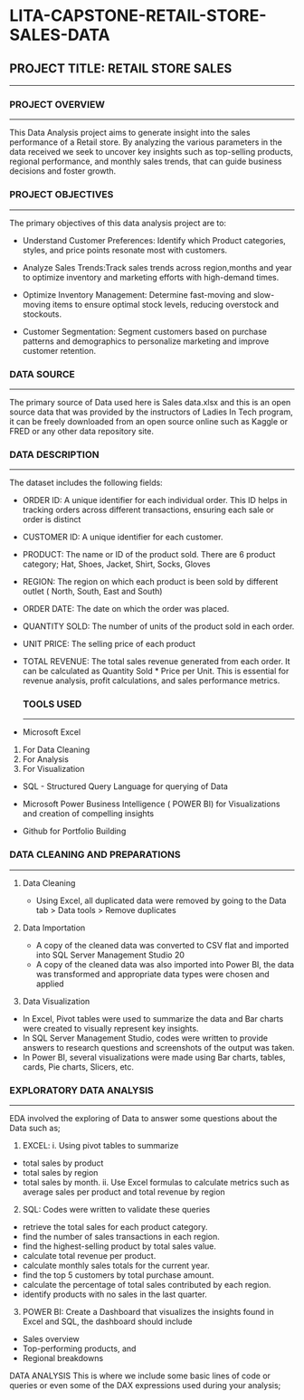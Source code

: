 # LITA-CAPSTONE-RETAIL-STORE-SALES-DATA

## PROJECT TITLE: RETAIL STORE SALES
---

### PROJECT OVERVIEW
---
This Data Analysis project aims to generate insight into the sales performance of a Retail store. By analyzing the various parameters in the data received we seek to uncover key insights such as top-selling products, regional performance, and monthly sales trends, that can guide business decisions and foster growth.

### PROJECT OBJECTIVES
---
The primary objectives of this data analysis project are to:

- Understand Customer Preferences: Identify which Product categories, styles, and price points resonate most with customers.

- Analyze Sales Trends:Track sales trends across region,months and year to optimize inventory and marketing efforts with high-demand times.

- Optimize Inventory Management: Determine fast-moving and slow-moving items to ensure optimal stock levels, reducing overstock and stockouts.

- Customer Segmentation: Segment customers based on purchase patterns and demographics to personalize marketing and improve customer retention.

### DATA SOURCE
---
The primary source of Data used here is Sales data.xlsx and this is an open source data that was provided by the instructors of Ladies In Tech program, it can be freely downloaded from an open source online such as Kaggle or FRED or any other data repository site.

### DATA DESCRIPTION
---
The dataset includes the following fields:

- ORDER ID: A unique identifier for each individual order. This ID helps in tracking orders across different transactions, ensuring each sale or order is distinct

- CUSTOMER ID: A unique identifier for each customer.

-  PRODUCT: The name or ID of the product sold. There are 6 product category; Hat, Shoes, Jacket, Shirt, Socks, Gloves

- REGION: The region on which each product is been sold by different outlet ( North, South, East and South)

- ORDER DATE: The date on which the order was placed. 

- QUANTITY SOLD: The number of units of the product sold in each order. 

- UNIT PRICE: The selling price of each product

- TOTAL REVENUE: The total sales revenue generated from each order. It can be calculated as Quantity Sold * Price per Unit. This is essential for revenue analysis, profit calculations, and sales performance metrics.

  ### TOOLS USED
  ---
- Microsoft Excel 

1. For Data Cleaning
2. For Analysis
3. For Visualization
   
- SQL - Structured Query Language for querying of Data

- Microsoft Power Business Intelligence ( POWER BI) for Visualizations and creation of compelling insights

- Github for Portfolio Building

### DATA CLEANING AND PREPARATIONS
---
1. Data Cleaning
   - Using Excel, all duplicated data were removed by going to the Data tab > Data tools > Remove duplicates
     
2. Data Importation
   - A copy of the cleaned data was converted to CSV flat and imported into SQL Server Management Studio 20
   - A copy of the cleaned data was also imported into Power BI, the  data was transformed and appropriate data types were chosen and applied
  
3. Data Visualization
 - In Excel, Pivot tables were used to summarize the data and Bar charts were created to visually represent key insights.
 - In SQL Server Management Studio, codes were written to provide answers to research questions and screenshots of the output was taken.
 -  In Power BI, several visualizations were made using Bar charts, tables, cards, Pie charts, Slicers, etc.

   
### EXPLORATORY DATA ANALYSIS
---
EDA involved the exploring of Data to answer some questions about the Data such as;

1. EXCEL:
i. Using pivot tables to summarize 
- total sales by product
- total sales by region
- total sales by month.
ii. Use Excel formulas to calculate metrics such as average sales per product and 
total revenue by region

2. SQL: Codes were written to validate these queries
- retrieve the total sales for each product category.
- find the number of sales transactions in each region.
- find the highest-selling product by total sales value.
- calculate total revenue per product.
- calculate monthly sales totals for the current year.
- find the top 5 customers by total purchase amount.
- calculate the percentage of total sales contributed by each region.
- identify products with no sales in the last quarter.

3. POWER BI: Create a Dashboard that visualizes the insights found in Excel and SQL, the dashboard should include
- Sales overview
- Top-performing products, and 
- Regional breakdowns


DATA ANALYSIS
This is where we include some basic lines of code or queries or even some of the DAX expressions used during your analysis;
   
